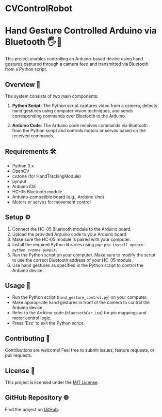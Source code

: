 # CVControlRobot
# Hand Gesture Controlled Arduino via Bluetooth 🖐️🤖

This project enables controlling an Arduino-based device using hand gestures captured through a camera feed and transmitted via Bluetooth from a Python script.

## Overview 📝

The system consists of two main components:

1. **Python Script**: The Python script captures video from a camera, detects hand gestures using computer vision techniques, and sends corresponding commands over Bluetooth to the Arduino.

2. **Arduino Code**: The Arduino code receives commands via Bluetooth from the Python script and controls motors or servos based on the received commands.

## Requirements 🛠️

- Python 3.x
- OpenCV
- cvzone (for HandTrackingModule)
- pynput
- Arduino IDE
- HC-05 Bluetooth module
- Arduino-compatible board (e.g., Arduino Uno)
- Motors or servos for movement control

## Setup ⚙️

1. Connect the HC-05 Bluetooth module to the Arduino board.
2. Upload the provided Arduino code to your Arduino board.
3. Make sure the HC-05 module is paired with your computer.
4. Install the required Python libraries using pip: `pip install opencv-python cvzone pynput`.
5. Run the Python script on your computer. Make sure to modify the script to use the correct Bluetooth address of your HC-05 module.
6. Use hand gestures as specified in the Python script to control the Arduino device.

## Usage 🚀

- Run the Python script (`hand_gesture_control.py`) on your computer.
- Make appropriate hand gestures in front of the camera to control the Arduino device.
- Refer to the Arduino code (`bluetoothCar.ino`) for pin mappings and motor control logic.
- Press 'Esc' to exit the Python script.

## Contributing 🤝

Contributions are welcome! Feel free to submit issues, feature requests, or pull requests.

## License 📄

This project is licensed under the [MIT License](LICENSE).
## GitHub Repository 🌐

Find the project on [GitHub](https://github.com/GovardhanaRekam/CVControlRobot).
